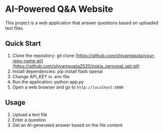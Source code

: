 # AI-Powered Q&A Website

This project is a web application that answer questions based on uploaded text files.

## Quick Start

1. Clone the repository:
   git clone [https://github.com/shivamgputa/your-repo-name.git](https://github.com/shivamgupta2020/nokia_personal_gpt.git)
3. Install dependencies:
   pip install flask openai
4. Change API_KEY in .env file 
5. Run the application:
   python app.py
6. Open a web browser and go to `http://localhost:5000`


## Usage

1. Upload a text file
2. Enter a question
3. Get an AI-generated answer based on the file content

